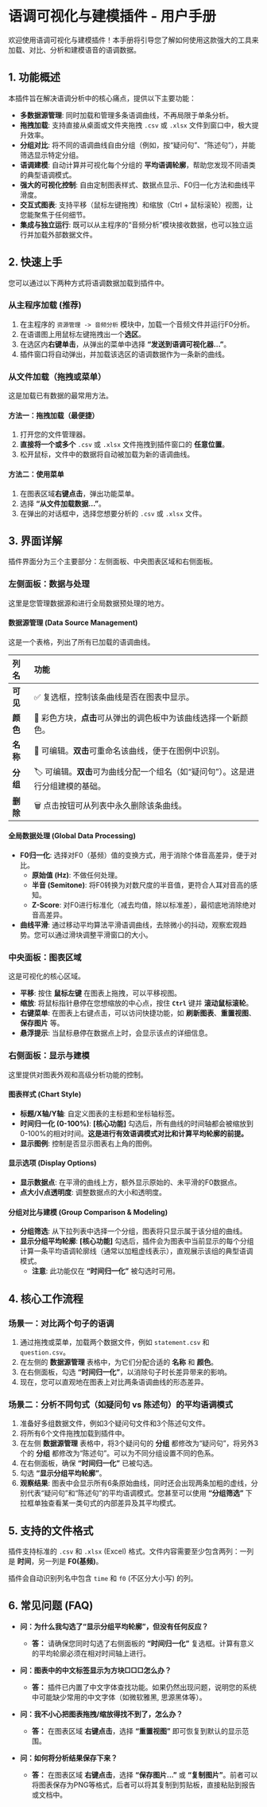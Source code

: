 # 语调可视化与建模插件 - 用户手册

欢迎使用语调可视化与建模插件！本手册将引导您了解如何使用这款强大的工具来加载、对比、分析和建模语音的语调数据。

## 1. 功能概述

本插件旨在解决语调分析中的核心痛点，提供以下主要功能：

*   **多数据源管理**: 同时加载和管理多条语调曲线，不再局限于单条分析。
*   **拖拽加载**: 支持直接从桌面或文件夹拖拽 `.csv` 或 `.xlsx` 文件到窗口中，极大提升效率。
*   **分组对比**: 将不同的语调曲线自由分组（例如，按“疑问句”、“陈述句”），并能筛选显示特定分组。
*   **语调建模**: 自动计算并可视化每个分组的 **平均语调轮廓**，帮助您发现不同语类的典型语调模式。
*   **强大的可视化控制**: 自由定制图表样式、数据点显示、F0归一化方法和曲线平滑度。
*   **交互式图表**: 支持平移（鼠标左键拖拽）和缩放（Ctrl + 鼠标滚轮）视图，让您能聚焦于任何细节。
*   **集成与独立运行**: 既可以从主程序的“音频分析”模块接收数据，也可以独立运行并加载外部数据文件。

## 2. 快速上手

您可以通过以下两种方式将语调数据加载到插件中。

### 从主程序加载 (推荐)

1.  在主程序的 `资源管理 -> 音频分析` 模块中，加载一个音频文件并运行F0分析。
2.  在语谱图上用鼠标左键拖拽出一个**选区**。
3.  在选区内**右键单击**，从弹出的菜单中选择 **“发送到语调可视化器...”**。
4.  插件窗口将自动弹出，并加载该选区的语调数据作为一条新的曲线。

### 从文件加载（拖拽或菜单）

这是加载已有数据的最常用方法。

#### 方法一：拖拽加载（最便捷）

1.  打开您的文件管理器。
2.  **直接将一个或多个** `.csv` 或 `.xlsx` 文件拖拽到插件窗口的 **任意位置**。
3.  松开鼠标，文件中的数据将自动被加载为新的语调曲线。

#### 方法二：使用菜单

1.  在图表区域**右键点击**，弹出功能菜单。
2.  选择 **“从文件加载数据...”**。
3.  在弹出的对话框中，选择您想要分析的 `.csv` 或 `.xlsx` 文件。

## 3. 界面详解

插件界面分为三个主要部分：左侧面板、中央图表区域和右侧面板。

### 左侧面板：数据与处理

这里是您管理数据源和进行全局数据预处理的地方。

#### **数据源管理 (Data Source Management)**

这是一个表格，列出了所有已加载的语调曲线。

| 列名   | 功能                                                                                             |
| :----- | :----------------------------------------------------------------------------------------------- |
| **可见** | ✅ 复选框，控制该条曲线是否在图表中显示。                                                         |
| **颜色** | 🎨 彩色方块，**点击**可从弹出的调色板中为该曲线选择一个新颜色。                                    |
| **名称** | 📝 可编辑。**双击**可重命名该曲线，便于在图例中识别。                                               |
| **分组** | 🏷️ 可编辑。**双击**可为曲线分配一个组名（如“疑问句”）。这是进行分组建模的基础。                   |
| **删除** | 🗑️ 点击按钮可从列表中永久删除该条曲线。                                                           |

#### **全局数据处理 (Global Data Processing)**

*   **F0归一化**: 选择对F0（基频）值的变换方式，用于消除个体音高差异，便于对比。
    *   **原始值 (Hz)**: 不做任何处理。
    *   **半音 (Semitone)**: 将F0转换为对数尺度的半音值，更符合人耳对音高的感知。
    *   **Z-Score**: 对F0进行标准化（减去均值，除以标准差），最彻底地消除绝对音高差异。
*   **曲线平滑**: 通过移动平均算法平滑语调曲线，去除微小的抖动，观察宏观趋势。您可以通过滑块调整平滑窗口的大小。

### 中央面板：图表区域

这是可视化的核心区域。

*   **平移**: 按住 **鼠标左键** 在图表上拖拽，可以平移视图。
*   **缩放**: 将鼠标指针悬停在您想缩放的中心点，按住 **`Ctrl`** 键并 **滚动鼠标滚轮**。
*   **右键菜单**: 在图表上右键点击，可以访问快捷功能，如 **刷新图表**、**重置视图**、**保存图片** 等。
*   **悬浮提示**: 当鼠标悬停在数据点上时，会显示该点的详细信息。

### 右侧面板：显示与建模

这里提供对图表外观和高级分析功能的控制。

#### **图表样式 (Chart Style)**

*   **标题/X轴/Y轴**: 自定义图表的主标题和坐标轴标签。
*   **时间归一化 (0-100%)**: **[核心功能]** 勾选后，所有曲线的时间轴都会被缩放到0-100%的相对时间。**这是进行有效语调模式对比和计算平均轮廓的前提。**
*   **显示图例**: 控制是否显示图表右上角的图例。

#### **显示选项 (Display Options)**

*   **显示数据点**: 在平滑的曲线上方，额外显示原始的、未平滑的F0数据点。
*   **点大小/点透明度**: 调整数据点的大小和透明度。

#### **分组对比与建模 (Group Comparison & Modeling)**

*   **分组筛选**: 从下拉列表中选择一个分组，图表将只显示属于该分组的曲线。
*   **显示分组平均轮廓**: **[核心功能]** 勾选后，插件会为图表中当前显示的每个分组计算一条平均语调轮廓线（通常以加粗虚线表示），直观展示该组的典型语调模式。
    *   **注意**: 此功能仅在 **“时间归一化”** 被勾选时可用。

## 4. 核心工作流程

### 场景一：对比两个句子的语调

1.  通过拖拽或菜单，加载两个数据文件，例如 `statement.csv` 和 `question.csv`。
2.  在左侧的 **数据源管理** 表格中，为它们分配合适的 **名称** 和 **颜色**。
3.  在右侧面板，勾选 **“时间归一化”**，以消除句子时长差异带来的影响。
4.  现在，您可以直观地在图表上对比两条语调曲线的形态差异。

### 场景二：分析不同句式（如疑问句 vs 陈述句）的平均语调模式

1.  准备好多组数据文件，例如3个疑问句文件和3个陈述句文件。
2.  将所有6个文件拖拽加载到插件中。
3.  在左侧 **数据源管理** 表格中，将3个疑问句的 **分组** 都修改为“疑问句”，将另外3个的 **分组** 都修改为“陈述句”。可以为不同分组设置不同的色系。
4.  在右侧面板，确保 **“时间归一化”** 已被勾选。
5.  勾选 **“显示分组平均轮廓”**。
6.  **观察结果**: 图表中会显示所有6条原始曲线，同时还会出现两条加粗的虚线，分别代表“疑问句”和“陈述句”的平均语调模式。您甚至可以使用 **“分组筛选”** 下拉框单独查看某一类句式的内部差异及其平均模式。

## 5. 支持的文件格式

插件支持标准的 `.csv` 和 `.xlsx` (Excel) 格式。文件内容需要至少包含两列：一列是 **时间**，另一列是 **F0(基频)**。

插件会自动识别列名中包含 `time` 和 `f0` (不区分大小写) 的列。

## 6. 常见问题 (FAQ)

*   **问：为什么我勾选了“显示分组平均轮廓”，但没有任何反应？**
    *   **答：** 请确保您同时勾选了右侧面板的 **“时间归一化”** 复选框。计算有意义的平均轮廓必须在相对时间轴上进行。

*   **问：图表中的中文标签显示为方块□□□怎么办？**
    *   **答：** 插件已内置了中文字体查找功能。如果仍然出现问题，说明您的系统中可能缺少常用的中文字体（如微软雅黑, 思源黑体等）。

*   **问：我不小心把图表拖拽/缩放得找不到了，怎么办？**
    *   **答：** 在图表区域 **右键点击**，选择 **“重置视图”** 即可恢复到默认的显示范围。

*   **问：如何将分析结果保存下来？**
    *   **答：** 在图表区域 **右键点击**，选择 **“保存图片...”** 或 **“复制图片”**。前者可以将图表保存为PNG等格式，后者可以将其复制到剪贴板，直接粘贴到报告或文档中。